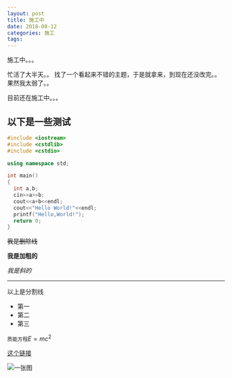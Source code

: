 ```yaml
---
layout: post
title: 施工中
date: 2018-08-12
categories: 施工
tags:
---
```

施工中。。。

忙活了大半天。。
找了一个看起来不错的主题，于是就拿来，到现在还没改完。。
果然我太弱了。。

目前还在施工中。。。

## 以下是一些测试

```cpp
#include <iostream>
#include <cstdlib>
#include <cstdio>

using namespace std;

int main()
{
  int a,b;
  cin>>a>>b;
  cout<<a+b<<endl;
  cout<<"Hello World!"<<endl;
  printf("Hello,World!");
  return 0;
}
```

~~我是删除线~~

**我是加粗的**

_我是斜的_

------------

以上是分割线

- 第一
- 第二
- 第三

`质能方程`$E=mc^2$

[这个链接](https://wwwxxxzzz666.github.io)

![一张图](http://www.bay12games.com/dwarves/screens/adv44.png)
